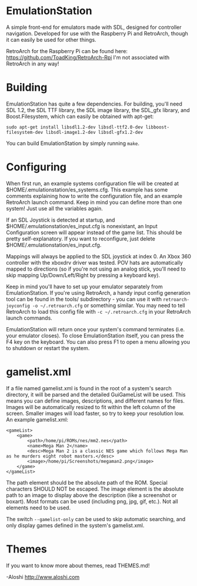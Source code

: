 EmulationStation
================

A simple front-end for emulators made with SDL, designed for controller navigation. Developed for use with the Raspberry Pi and RetroArch, though it can easily be used for other things.

RetroArch for the Raspberry Pi can be found here: https://github.com/ToadKing/RetroArch-Rpi
I'm not associated with RetroArch in any way!

Building
========

EmulationStation has quite a few dependencies. For building, you'll need SDL 1.2, the SDL TTF library, the SDL image library, the SDL_gfx library, and Boost.Filesystem, which can easily be obtained with apt-get:
```
sudo apt-get install libsdl1.2-dev libsdl-ttf2.0-dev libboost-filesystem-dev libsdl-image1.2-dev libsdl-gfx1.2-dev
```

You can build EmulationStation by simply running `make`.

Configuring
===========

When first run, an example systems configuration file will be created at $HOME/.emulationstation/es_systems.cfg. This example has some comments explaining how to write the configuration file, and an example RetroArch launch command. Keep in mind you can define more than one system! Just use all the variables again.

If an SDL Joystick is detected at startup, and $HOME/.emulationstation/es_input.cfg is nonexistant, an Input Configuration screen will appear instead of the game list. This should be pretty self-explanatory. If you want to reconfigure, just delete $HOME/.emulationstation/es_input.cfg.

Mappings will always be applied to the SDL joystick at index 0. An Xbox 360 controller with the xboxdrv driver was tested. POV hats are automatically mapped to directions (so if you're not using an analog stick, you'll need to skip mapping Up/Down/Left/Right by pressing a keyboard key).

Keep in mind you'll have to set up your emulator separately from EmulationStation. If you're using RetroArch, a handy input config generation tool can be found in the tools/ subdirectory - you can use it with `retroarch-joyconfig -o ~/.retroarch.cfg` or something similar. You may need to tell RetroArch to load this config file with `-c ~/.retroarch.cfg` in your RetroArch launch commands.

EmulationStation will return once your system's command terminates (i.e. your emulator closes). To close EmulationStation itself, you can press the F4 key on the keyboard. You can also press F1 to open a menu allowing you to shutdown or restart the system.


gamelist.xml
============

If a file named gamelist.xml is found in the root of a system's search directory, it will be parsed and the detailed GuiGameList will be used. This means you can define images, descriptions, and different names for files.
Images will be automatically resized to fit within the left column of the screen. Smaller images will load faster, so try to keep your resolution low.
An example gamelist.xml:
```
<gameList>
	<game>
		<path>/home/pi/ROMs/nes/mm2.nes</path>
		<name>Mega Man 2</name>
		<desc>Mega Man 2 is a classic NES game which follows Mega Man as he murders eight robot masters.</desc>
		<image>/home/pi/Screenshots/megaman2.png</image>
	</game>
</gameList>
```

The path element should be the absolute path of the ROM. Special characters SHOULD NOT be escaped. The image element is the absolute path to an image to display above the description (like a screenshot or boxart). Most formats can be used (including png, jpg, gif, etc.). Not all elements need to be used.

The switch `--gamelist-only` can be used to skip automatic searching, and only display games defined in the system's gamelist.xml.


Themes
======

If you want to know more about themes, read THEMES.md!


-Aloshi
http://www.aloshi.com
